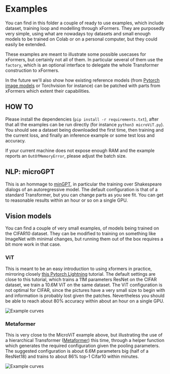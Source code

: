 # Examples

You can find in this folder a couple of ready to use examples, which include dataset, training loop and modelling through xFormers.
They are purposedly very simple, using what are nowadays toy datasets and small enough models to be trained on Colab or on a personal computer,
but they could easily be extended.

These examples are meant to illustrate some possible usecases for xFormers, but certainly not all of them.
In particular several of them use the `factory`, which is an optional interface to delegate the whole Transformer construction to xFormers.

In the future we'll also show how existing reference models (from [Pytorch image models](https://github.com/rwightman/pytorch-image-models) or Torchvision for instance)
can be patched with parts from xFormers which extent their capabilities.

## HOW TO

Please install the dependencies (`pip install -r requirements.txt`), after that all the examples can be run directly
(for instance `python3 microViT.py`). You should see a dataset being downloaded the first time, then training and the current loss,
and finally an inference example or some test loss and accuracy.

If your current machine does not expose enough RAM and the example reports an `OutOfMemoryError`, please adjust the batch size.


## NLP: microGPT

This is an hommage to [minGPT](https://github.com/karpathy/minGPT), in particular the training over Shakespeare dialogs of an autoregressive model. The default configuration is that of a standard Transformer, but you can change parts as you see fit. You can get to reasonable results within an hour or so on a single GPU.

## Vision models

You can find a couple of very small examples, of models being trained on the CIFAR10 dataset. They can be modified to training on something like ImageNet with minimal changes, but running them out of the box requires a bit more work in that case.


### ViT

This is meant to be an easy introduction to using xformers in practice, mirroring closely [this Pytorch Lightning](https://pytorchlightning.github.io/lightning-tutorials/notebooks/lightning_examples/cifar10-baseline.html) tutorial. The default settings are close to this tutorial, which trains a 11M parameters ResNet on the CIFAR dataset, we train a 10.6M ViT on the same dataset. The ViT configuration is not optimal for CIFAR, since the pictures have a very small size to begin with and information is probably lost given the patches. Nevertheless you should be able to reach about 80% accuracy within about an hour on a single GPU.

![Example curves](../docs/assets/microViT.png)


### Metaformer

This is very close to the MicroViT example above, but illustrating the use of a hierarchical Transformer ([Metaformer](https://arxiv.org/pdf/2111.11418.pdf)) this time, through a helper function which generates the required configuration given the pooling parameters. The suggested configuration is about 6.6M parameters big (half of a ResNet18) and trains to about 86% top-1 Cifar10 within minutes.

![Example curves](../docs/assets/metaformer.png)
